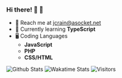 ### Hi there! 🤠 👋

- 📧 Reach me at jcrain@asocket.net
- 🤔 Currently learning **TypeScript**
- 🖥️ Coding Languages
  - **JavaScript**
  - **PHP**
  - **CSS/HTML**

<img alt="Github Stats" src="https://github-readme-stats.vercel.app/api?username=DrPepperG&theme=dark&count_private=true&show_icons=true&include_all_commits=true"/>
<img alt="Wakatime Stats" src="https://github-readme-stats.vercel.app/api/wakatime?username=DrPepper&theme=dark"/>
<img alt="Visitors" src="https://visitor-badge.laobi.icu/badge?page_id=DrPepperG"/>
